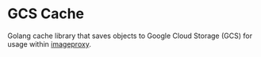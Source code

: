 # GCS Cache

Golang cache library that saves objects to Google Cloud Storage (GCS) for usage within [imageproxy](https://github.com/willnorris/imageproxy).
